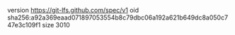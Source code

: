 version https://git-lfs.github.com/spec/v1
oid sha256:a92a369eaad071897053554b8c79dbc06a192a621b649dc8a050c747e3c109f1
size 3010
